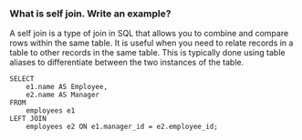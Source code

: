 ### What is self join. Write an example?
A self join is a type of join in SQL that allows you to combine and compare rows within the same table. It is useful when you need to relate records in a table to other records in the same table. This is typically done using table aliases to differentiate between the two instances of the table.

```database
SELECT   
    e1.name AS Employee,  
    e2.name AS Manager  
FROM   
    employees e1  
LEFT JOIN   
    employees e2 ON e1.manager_id = e2.employee_id; 
```
